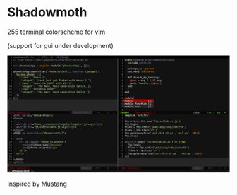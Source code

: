 # Shadowmoth
255 terminal colorscheme for vim

(support for gui under development)

![example photo](https://raw.githubusercontent.com/rafcamlet/shadowmoth/master/example.png)

Inspired by [Mustang](https://github.com/croaker/mustang-vim)
